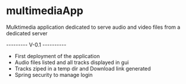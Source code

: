 multimediaApp
=============

Mulktimedia application dedicated to serve audio and video files from a dedicated server

  --------- V-0.1 ----------
- First deployment of the application
- Audio files listed and all tracks displayed in gui
- Tracks ziped in a temp dir and Download link generated 
- Spring security to manage login